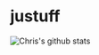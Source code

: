 # justuff
![Chris's github stats](https://github-readme-stats.vercel.app/api?username=iamchristough)
